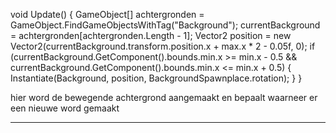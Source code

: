void Update()
   {
        GameObject[] achtergronden = GameObject.FindGameObjectsWithTag("Background");
        currentBackground = achtergronden[achtergronden.Length - 1];
        Vector2 position = new Vector2(currentBackground.transform.position.x + max.x * 2 - 0.05f, 0);
        if (currentBackground.GetComponent<SpriteRenderer>().bounds.min.x >= min.x - 0.5 && currentBackground.GetComponent<SpriteRenderer>().bounds.min.x <= min.x + 0.5)
        {
            Instantiate(Background, position, BackgroundSpawnplace.rotation);
        }
   }

hier word de bewegende achtergrond aangemaakt en bepaalt waarneer er een nieuwe word gemaakt

_________________________________________________________________